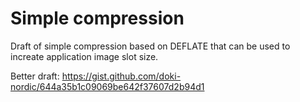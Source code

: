 # Simple compression

Draft of simple compression based on DEFLATE that can be used to increate application image slot size.

Better draft: https://gist.github.com/doki-nordic/644a35b1c09069be642f37607d2b94d1
